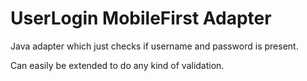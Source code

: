 # UserLogin MobileFirst Adapter

Java adapter which just checks if username and password is present.

Can easily be extended to do any kind of validation.

